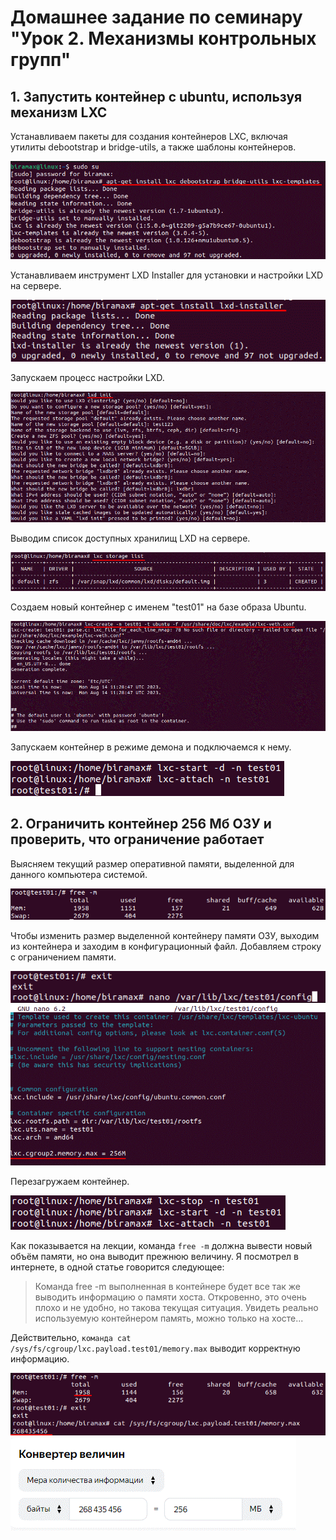 # Домашнее задание по семинару "Урок 2. Механизмы контрольных групп"

## 1. Запустить контейнер с ubuntu, используя механизм LXC

Устанавливаем пакеты для создания контейнеров LXC, включая утилиты debootstrap и bridge-utils, а также шаблоны контейнеров.

![](1.gif)

Устанавливаем инструмент LXD Installer для установки и настройки LXD на сервере.

![](2.gif)

Запускаем процесс настройки LXD.

![](3.gif)

Выводим список доступных хранилищ LXD на сервере.

![](4.gif)

Создаем новый контейнер с именем "test01" на базе образа Ubuntu.

![](5.gif)

Запускаем контейнер в режиме демона и подключаемся к нему.

![](6.gif)


## 2. Ограничить контейнер 256 Мб ОЗУ и проверить, что ограничение работает

Выясняем текущий размер оперативной памяти, выделенной для данного компьютера системой.

![](7.gif)

Чтобы изменить размер выделенной контейнеру памяти ОЗУ, выходим из контейнера и заходим в конфигурационный файл. Добавляем строку с ограничением памяти.

![](8.gif)
![](9.gif)

Перезагружаем контейнер.

![](10.gif)

Как показывается на лекции, команда `free -m` должна вывести новый объём памяти, но она выводит прежнюю величину. Я посмотрел в интернете, в одной статье говорится следующее: 
> Команда free -m выполненная в контейнере будет все так же выводить информацию о памяти хоста. Откровенно, это очень плохо и не удобно, но такова текущая ситуация. Увидеть реально используемую контейнером память, можно только на хосте...

Действительно, `команда cat /sys/fs/cgroup/lxc.payload.test01/memory.max` выводит корректную информацию.

![](11.gif)
![](12.gif)
